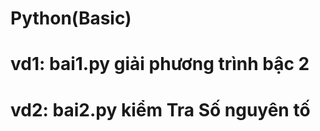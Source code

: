 #                                                       Python(Basic)
# vd1: bai1.py giải phương trình bậc 2
# vd2: bai2.py kiểm Tra Số nguyên tố   